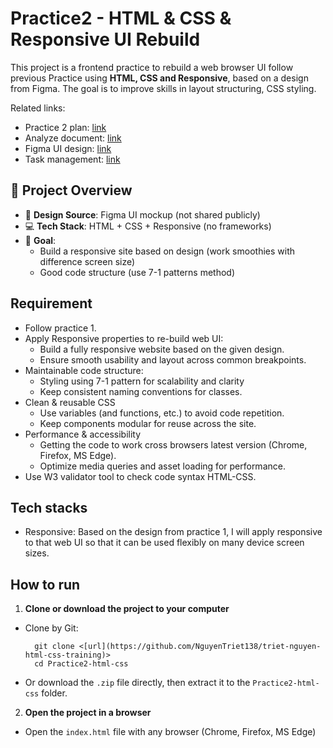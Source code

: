 
# Practice2 - HTML & CSS & Responsive UI Rebuild

This project is a frontend practice to rebuild a web browser UI follow previous Practice using **HTML, CSS and Responsive**, based on a design from Figma. The goal is to improve skills in layout structuring, CSS styling.

Related links:

- Practice 2 plan: [link](https://docs.google.com/document/d/1zaxi0n2pnrCP08R6BvxpmoMXAXbnc2oADFJ0GDVNBa8/edit?tab=t.hxo11rwf8eoy)
- Analyze document: [link](https://docs.google.com/document/d/1zaxi0n2pnrCP08R6BvxpmoMXAXbnc2oADFJ0GDVNBa8/edit?tab=t.5xm6lnxefoot)
- Figma UI design: [link](https://www.figma.com/design/M35wAb8BM31CdCQ8D8tCHi/dreamshare-website-template-areto--Copy-?node-id=0-1&p=f&t=AkiGvAedARFiBKn5-0)
- Task management: [link](https://trello.com/b/6l3Lv7nM/internship-html-css-practice-2)

## 🚀 Project Overview

- 🎨 **Design Source**: Figma UI mockup (not shared publicly)
- 💻 **Tech Stack**: HTML + CSS + Responsive (no frameworks)
- 🎯 **Goal**:
  - Build a responsive site based on design (work smoothies with difference screen size)
  - Good code structure (use 7-1 patterns method)

## Requirement

- Follow practice 1.
- Apply Responsive properties to re-build web UI:
  - Build a fully responsive website based on the given design.
  - Ensure smooth usability and layout across common breakpoints.
- Maintainable code structure:
  - Styling using 7-1 pattern for scalability and clarity
  - Keep consistent naming conventions for classes.
- Clean & reusable CSS
  - Use variables (and functions, etc.) to avoid code repetition.
  - Keep components modular for reuse across the site.
- Performance & accessibility
  - Getting the code to work cross browsers latest version (Chrome, Firefox, MS Edge).
  - Optimize media queries and asset loading for performance.
- Use W3 validator tool to check code syntax HTML-CSS.

## Tech stacks

- Responsive: Based on the design from practice 1, I will apply responsive to that web UI so that it can be used flexibly on many device screen sizes.

## How to run

1. **Clone or download the project to your computer**

- Clone by Git:
  ```
    git clone <[url](https://github.com/NguyenTriet138/triet-nguyen-html-css-training)>
    cd Practice2-html-css
  ```
- Or download the `.zip` file directly, then extract it to the `Practice2-html-css` folder.

2. **Open the project in a browser**

- Open the `index.html` file with any browser (Chrome, Firefox, MS Edge)
